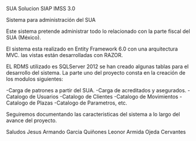 
SUA Solucion
SIAP IMSS 3.0

Sistema para administración del SUA

Este sistema pretende administrar todo lo relacionado con la parte fiscal del SUA (México).

El sistema esta realizado en Entity Framework 6.0 con una arquitectura MVC. las vistas están desarrolladas con RAZOR.

EL RDMS utilizado es SQLServer 2012 se han creado algunas tablas para el desarrollo del sistema.
La parte uno del proyecto consta en la creación de los modulos siguientes:

  -Carga de patrones a partir del SUA.
  -Carga de acreditados y asegurados.
  -Catalogo de Usuarios
  -Catalogo de Clientes
  -Catalogo de Movimientos
  -Catalogo de Plazas
  -Catalogo de Parametros, etc.

Seguiremos documentando las caracteristicas del sistema a lo largo del avance del proyecto.


Saludos
Jesus Armando Garcia Quiñones
Leonor Armida Ojeda Cervantes

